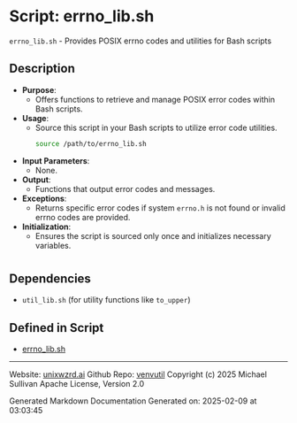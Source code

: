 # Script: errno_lib.sh
`errno_lib.sh` - Provides POSIX errno codes and utilities for Bash scripts
## Description
- **Purpose**:
  - Offers functions to retrieve and manage POSIX error codes within Bash scripts.
- **Usage**:
  - Source this script in your Bash scripts to utilize error code utilities.
    ```bash
    source /path/to/errno_lib.sh
    ```
- **Input Parameters**:
  - None.
- **Output**:
  - Functions that output error codes and messages.
- **Exceptions**:
  - Returns specific error codes if system `errno.h` is not found or invalid errno codes are provided.
- **Initialization**:
  - Ensures the script is sourced only once and initializes necessary variables.
#
## Dependencies
- `util_lib.sh` (for utility functions like `to_upper`)



## Defined in Script

* [errno_lib.sh](../errno_lib_sh.md)
---

Website: [unixwzrd.ai](https://unixwzrd.ai)
Github Repo: [venvutil](https://github.com/unixwzrd/venvutil)
Copyright (c) 2025 Michael Sullivan
Apache License, Version 2.0

Generated Markdown Documentation
Generated on: 2025-02-09 at 03:03:45
